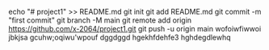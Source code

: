 echo "# project1" >> README.md
git init
git add README.md
git commit -m "first commit"
git branch -M main
git remote add origin https://github.com/x-2064/project1.git
git push -u origin main
wofoiwfiwwoi
jbkjsa
gcuhw;oqiwu'wpouf
dggdggd
hgekhfdehfe3
hghdegdlewhq
